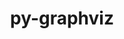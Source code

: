 ---
title: "py-graphviz"
layout: cache
categories: [package, develop]
meta: {"compilers": ["gcc@=11.4.0"], "num_specs": 5, "num_specs_by_stack": {"hep": 5, "root": 5}, "oss": ["ubuntu22.04"], "platforms": ["linux"], "stacks": ["hep", "root"], "targets": ["x86_64_v3"], "versions": ["0.20.3"]}
spec_details: [{"compiler": "gcc@=11.4.0", "hash": "5e7n43nunyzaow3njmoakfxvzshwlvvj", "os": "ubuntu22.04", "platform": "linux", "size": "-", "stacks": ["hep", "root"], "tarball": "https://binaries.spack.io/develop/build_cache/linux-ubuntu22.04-x86_64_v3/gcc-11.4.0/py-graphviz-0.20.3/linux-ubuntu22.04-x86_64_v3-gcc-11.4.0-py-graphviz-0.20.3-5e7n43nunyzaow3njmoakfxvzshwlvvj.spack", "target": "x86_64_v3", "variants": ["build_system=python_pip", "~dev", "~docs"], "versions": ["0.20.3"]}, {"compiler": "gcc@=11.4.0", "hash": "5hkuyvo6pzoakwf6ytvqsfgykx3pu43o", "os": "ubuntu22.04", "platform": "linux", "size": "-", "stacks": ["hep", "root"], "tarball": "https://binaries.spack.io/develop/build_cache/linux-ubuntu22.04-x86_64_v3/gcc-11.4.0/py-graphviz-0.20.3/linux-ubuntu22.04-x86_64_v3-gcc-11.4.0-py-graphviz-0.20.3-5hkuyvo6pzoakwf6ytvqsfgykx3pu43o.spack", "target": "x86_64_v3", "variants": ["build_system=python_pip", "~dev", "~docs"], "versions": ["0.20.3"]}, {"compiler": "gcc@=11.4.0", "hash": "6sxqdxu5wvczbgv3hbjmjzfe755rr7dv", "os": "ubuntu22.04", "platform": "linux", "size": "-", "stacks": ["hep", "root"], "tarball": "https://binaries.spack.io/develop/build_cache/linux-ubuntu22.04-x86_64_v3/gcc-11.4.0/py-graphviz-0.20.3/linux-ubuntu22.04-x86_64_v3-gcc-11.4.0-py-graphviz-0.20.3-6sxqdxu5wvczbgv3hbjmjzfe755rr7dv.spack", "target": "x86_64_v3", "variants": ["build_system=python_pip", "~dev", "~docs"], "versions": ["0.20.3"]}, {"compiler": "gcc@=11.4.0", "hash": "aejo63ch2e7jkj4fnd4wryw2y5ppuafw", "os": "ubuntu22.04", "platform": "linux", "size": "-", "stacks": ["hep", "root"], "tarball": "https://binaries.spack.io/develop/build_cache/linux-ubuntu22.04-x86_64_v3/gcc-11.4.0/py-graphviz-0.20.3/linux-ubuntu22.04-x86_64_v3-gcc-11.4.0-py-graphviz-0.20.3-aejo63ch2e7jkj4fnd4wryw2y5ppuafw.spack", "target": "x86_64_v3", "variants": ["build_system=python_pip", "~dev", "~docs"], "versions": ["0.20.3"]}, {"compiler": "gcc@=11.4.0", "hash": "jmzrtjucwhbb2kr4pyh3lt2vs5e24i4r", "os": "ubuntu22.04", "platform": "linux", "size": "-", "stacks": ["hep", "root"], "tarball": "https://binaries.spack.io/develop/build_cache/linux-ubuntu22.04-x86_64_v3/gcc-11.4.0/py-graphviz-0.20.3/linux-ubuntu22.04-x86_64_v3-gcc-11.4.0-py-graphviz-0.20.3-jmzrtjucwhbb2kr4pyh3lt2vs5e24i4r.spack", "target": "x86_64_v3", "variants": ["build_system=python_pip", "~dev", "~docs"], "versions": ["0.20.3"]}]
---